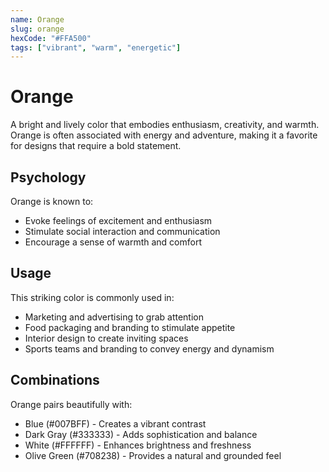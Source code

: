 ```yaml
---
name: Orange
slug: orange
hexCode: "#FFA500"
tags: ["vibrant", "warm", "energetic"]
---
```


# Orange

A bright and lively color that embodies enthusiasm, creativity, and warmth. Orange is often associated with energy and adventure, making it a favorite for designs that require a bold statement.

## Psychology

Orange is known to:
- Evoke feelings of excitement and enthusiasm
- Stimulate social interaction and communication
- Encourage a sense of warmth and comfort

## Usage

This striking color is commonly used in:
- Marketing and advertising to grab attention
- Food packaging and branding to stimulate appetite
- Interior design to create inviting spaces
- Sports teams and branding to convey energy and dynamism

## Combinations

Orange pairs beautifully with:
- Blue (#007BFF) - Creates a vibrant contrast
- Dark Gray (#333333) - Adds sophistication and balance
- White (#FFFFFF) - Enhances brightness and freshness
- Olive Green (#708238) - Provides a natural and grounded feel